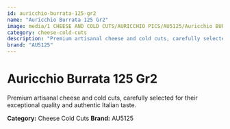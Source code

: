 ```yaml
---
id: auricchio-burrata-125-gr2
name: "Auricchio Burrata 125 Gr2"
image: media/1 CHEESE AND COLD CUTS/AURICCHIO PICS/AU5125/Auricchio BURRATA 125 gr2.jpg
category: cheese-cold-cuts
description: "Premium artisanal cheese and cold cuts, carefully selected for their exceptional quality and authentic Italian taste."
brand: "AU5125"
---
```


# Auricchio Burrata 125 Gr2

Premium artisanal cheese and cold cuts, carefully selected for their exceptional quality and authentic Italian taste.

**Category:** Cheese Cold Cuts
**Brand:** AU5125
